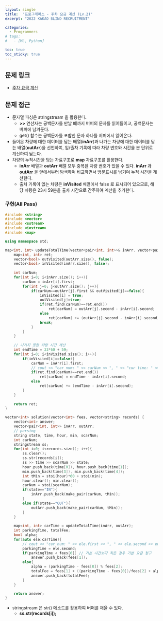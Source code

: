 ```yaml
---
layout: single
title:  "프로그래머스 - 주차 요금 계산 (Lv.2)"
excerpt: "2022 KAKAO BLIND RECRUITMENT"

categories:
  - Programmers
# tags:
#   - [ML, Python]

toc: true
toc_sticky: true
---
```


## 문제 링크
- [주차 요금 계산](https://school.programmers.co.kr/learn/courses/30/lessons/92341)

## 문제 접근
- 문자열 파싱은 stringstream 을 활용한다. 
    - **>>** 연산자는 공백문자를 만날 떄까지 버퍼의 문자를 읽어들이고, 공백문자는 버퍼에 남겨둔다.
    - get() 함수는 공백문자를 포함한 문자 하나를 버퍼에서 읽어온다.
- 들어온 차량에 대한 데이터를 담는 배열(**inArr**)과 나가는 차량에 대한 데이터를 담는 배열(**outArr**)을 선언하여, 입/출차 기록에 따라 차량 번호와 시간을 분 단위로 계산하여 담는다.
- 차량의 누적시간을 담는 자료구조로 **map** 자료구조를 활용한다.
    - **inArr** 배열과 **outArr** 배열 모두 중복된 차량 번호가 있을 수 있다. **inArr** 과 **outArr** 을 앞에서부터 탐색하며 비교하면서 방문표시를 남기며 누적 시간을 계산한다.
    - 출차 기록이 없는 차량은 **inVisited** 배열에서 false 로 표시되어 있으므로, 해당 차량은 23시 59분을 출차 시간으로 간주하여 계산을 추가한다.

### 구현(All Pass)
```c++
#include <string>
#include <vector>
#include <sstream>
#include <iostream>
#include <map>

using namespace std;

map<int, int> updateTotalTime(vector<pair<int, int>>& inArr, vector<pair<int, int>>& outArr){
    map<int, int> ret;
    vector<bool> outVisited(outArr.size(), false);
    vector<bool> inVisited(inArr.size(), false);
    
    int carNum;
    for(int i=0; i<inArr.size(); i++){
        carNum = inArr[i].first;
        for(int j=0; j<outArr.size(); j++){
            if(carNum==outArr[j].first && outVisited[j]==false){
                inVisited[i] = true;
                outVisited[j]=true;
                if(ret.find(carNum)==ret.end())
                    ret[carNum] = outArr[j].second - inArr[i].second;
                else
                    ret[carNum] += (outArr[j].second - inArr[i].second);
                break;
            }
        }
    }
    
    // 나가지 못한 차량 시간 계산
    int endTime = 23*60 + 59;
    for(int i=0; i<inVisited.size(); i++){
        if(inVisited[i]==false){
            carNum = inArr[i].first;
            // cout << "car num: " << carNum << ", " << "cur time: " << inArr[i].second << endl;
            if(ret.find(carNum)==ret.end())
                ret[carNum] = endTime - inArr[i].second;
            else
                ret[carNum] += (endTime - inArr[i].second);
        }
    }
    
    return ret;
}

vector<int> solution(vector<int> fees, vector<string> records) {
    vector<int> answer;
    vector<pair<int, int>> inArr, outArr;
    // parsing
    string state, time, hour, min, scarNum;
    int carNum;
    stringstream ss;
    for(int i=0; i<records.size(); i++){
        ss.clear();
        ss.str(records[i]);
        ss >> time >> scarNum >> state;
        hour.push_back(time[0]), hour.push_back(time[1]);
        min.push_back(time[3]), min.push_back(time[4]);
        int tMin = stoi(hour)*60 + stoi(min);
        hour.clear(); min.clear();
        carNum = stoi(scarNum);
        if(state=="IN"){
            inArr.push_back(make_pair(carNum, tMin));
        }
        else if(state=="OUT"){
            outArr.push_back(make_pair(carNum, tMin));
        }
    }
    
    map<int, int> carTime = updateTotalTime(inArr, outArr);
    int parkingTime, totalFee;
    bool alpha;
    for(auto ele:carTime){
        // cout << "car num: " << ele.first << ", " << ele.second << endl;
        parkingTime = ele.second;
        if(parkingTime < fees[0]) // 기본 시간보다 작은 경우 기본 요금 청구
            answer.push_back(fees[1]);
        else{
            alpha = (parkingTime - fees[0]) % fees[2];
            totalFee = fees[1] + ((parkingTime - fees[0])/fees[2] + alpha) * fees[3];
            answer.push_back(totalFee);
        }
    }

    return answer;
}
``` 
- stringstream 은 str() 메소드를 활용하여 버퍼를 채울 수 있다.
    - **ss.str(records[i]);**

    